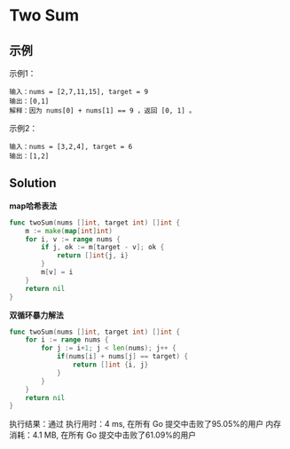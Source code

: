 # Two Sum

## 示例
示例1：
```
输入：nums = [2,7,11,15], target = 9
输出：[0,1]
解释：因为 nums[0] + nums[1] == 9 ，返回 [0, 1] 。
```
示例2：
```
输入：nums = [3,2,4], target = 6
输出：[1,2]
```

## Solution

**map哈希表法**
```go
func twoSum(nums []int, target int) []int {
    m := make(map[int]int)
    for i, v := range nums {
        if j, ok := m[target - v]; ok {
            return []int{j, i}
        }
        m[v] = i
    }
    return nil
}
```

**双循环暴力解法**
```go
func twoSum(nums []int, target int) []int {
    for i := range nums {
        for j := i+1; j < len(nums); j++ {
            if(nums[i] + nums[j] == target) {
                return []int {i, j}
            }
        }
    }
    return nil
}
```

执行结果：通过
执行用时：4 ms, 在所有 Go 提交中击败了95.05%的用户
内存消耗：4.1 MB, 在所有 Go 提交中击败了61.09%的用户